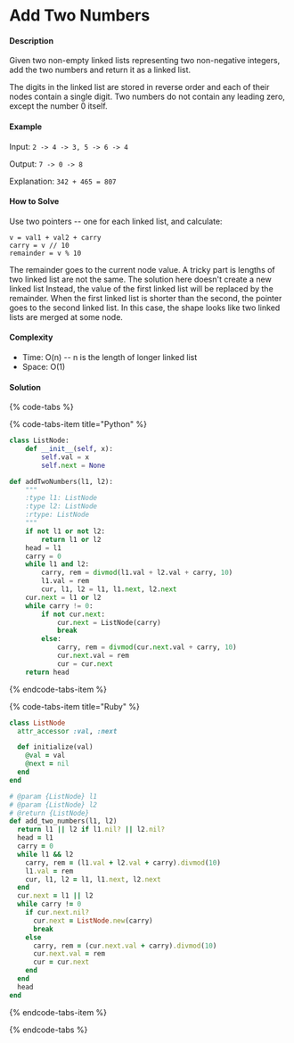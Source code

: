 # Add Two Numbers

#### Description

Given two non-empty linked lists representing two non-negative integers,
add the two numbers and return it as a linked list.

The digits in the linked list are stored in reverse order and each of
their nodes contain a single digit.
Two numbers do not contain any leading zero, except the number 0 itself.

#### Example
Input: `2 -> 4 -> 3, 5 -> 6 -> 4`

Output: `7 -> 0 -> 8`

Explanation: `342 + 465 = 807`

#### How to Solve

Use two pointers -- one for each linked list, and calculate:

```
v = val1 + val2 + carry
carry = v // 10
remainder = v % 10
```

The remainder goes to the current node value.
A tricky part is lengths of two linked list are not the same.
The solution here doesn't create a new linked list
Instead, the value of the first linked list will be replaced by the remainder.
When the first linked list is shorter than the second, the pointer
goes to the second linked list. In this case, the shape looks like two linked lists are merged at some node.


#### Complexity

- Time: O(n) -- n is the length of longer linked list
- Space: O(1)

#### Solution

{% code-tabs %}

{% code-tabs-item title="Python" %}
```python
class ListNode:
    def __init__(self, x):
        self.val = x
        self.next = None

def addTwoNumbers(l1, l2):
    """
    :type l1: ListNode
    :type l2: ListNode
    :rtype: ListNode
    """
    if not l1 or not l2:
        return l1 or l2
    head = l1
    carry = 0
    while l1 and l2:
        carry, rem = divmod(l1.val + l2.val + carry, 10)
        l1.val = rem
        cur, l1, l2 = l1, l1.next, l2.next
    cur.next = l1 or l2
    while carry != 0:
        if not cur.next:
            cur.next = ListNode(carry)
            break
        else:
            carry, rem = divmod(cur.next.val + carry, 10)
            cur.next.val = rem
            cur = cur.next
    return head
```
{% endcode-tabs-item %}

{% code-tabs-item title="Ruby" %}
```ruby
class ListNode
  attr_accessor :val, :next

  def initialize(val)
    @val = val
    @next = nil
  end
end

# @param {ListNode} l1
# @param {ListNode} l2
# @return {ListNode}
def add_two_numbers(l1, l2)
  return l1 || l2 if l1.nil? || l2.nil?
  head = l1
  carry = 0
  while l1 && l2
    carry, rem = (l1.val + l2.val + carry).divmod(10)
    l1.val = rem
    cur, l1, l2 = l1, l1.next, l2.next
  end
  cur.next = l1 || l2
  while carry != 0
    if cur.next.nil?
      cur.next = ListNode.new(carry)
      break
    else
      carry, rem = (cur.next.val + carry).divmod(10)
      cur.next.val = rem
      cur = cur.next
    end
  end
  head
end
```
{% endcode-tabs-item %}

{% endcode-tabs %}
